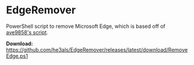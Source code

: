 # EdgeRemover
PowerShell script to remove Microsoft Edge, which is based off of [ave9858's script](https://gist.github.com/ave9858/c3451d9f452389ac7607c99d45edecc6).

**Download:** https://github.com/he3als/EdgeRemover/releases/latest/download/RemoveEdge.ps1
